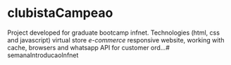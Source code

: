 # clubistaCampeao
Project developed for graduate bootcamp infnet. Technologies (html, css and javascript) virtual store *e-commerce* responsive website, working with cache, browsers and whatsapp API for customer ord…# semanaIntroducaoInfnet
